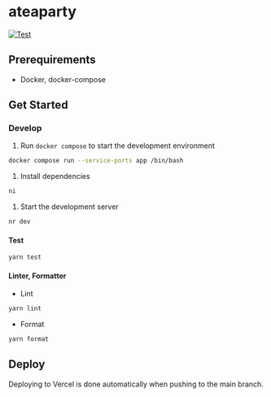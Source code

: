 # ateaparty

[![Test](https://github.com/tktcorporation/ateaparty/actions/workflows/test.yml/badge.svg)](https://github.com/tktcorporation/ateaparty/actions/workflows/test.yml)

## Prerequirements

- Docker, docker-compose

## Get Started

### Develop

1. Run `docker compose` to start the development environment

```bash
docker compose run --service-ports app /bin/bash
```

1. Install dependencies

```bash
ni
```

1. Start the development server

```bash
nr dev
```

#### Test

```bash
yarn test
```

#### Linter, Formatter

-   Lint

```bash
yarn lint
```

-   Format

```bash
yarn format
```

## Deploy
Deploying to Vercel is done automatically when pushing to the main branch.
